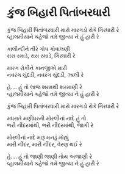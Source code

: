 # કુંજ બિહારી પિતાંબરધારી

કુંજ બિહારી પિતાંબરધારી મારો મારગડો રોકે ગિરધારી રે  
વ્હાલમીયાને કહેજો તમે જીત્યા ને હું હારી રે  

કાલીન્દીને તીરે ગોપ ગોવાલણી  
રાસ રમાડે, રાસ રમાડે, ગિરધારી રે  

મારગ રોકીને કાનજીએ મારી  
નવરંગ ચુંદડી, નવરંગ ચુંદડી, ઝાલી રે  

હે.... હું તો લાજ શરમથી શરમાણી રે  
વ્હાલમીયાને કહેજો તમે જીત્યા ને હું હારી રે  

કુંજ બિહારી પિતાંબરધારી મારો મારગડો રોકે ગિરધારી રે  

મધરાતે મણીધરની મોરલીનાં નાદે હું તો  
ભરી નીંદરમાંથી, ભરી નીંદરમાંથી, જાગી રે  

મોરલીનાં નાદે મારૂ મનડું મોહ્યું  
મારી નીંદર, મારી નીંદર, વેરણ થઈ રે  

હે.... હું તો જાણી જાણી તોય અજાણી રે  
વ્હાલમીયાને કહેજો તમે જીત્યા ને હું હારી રે  

